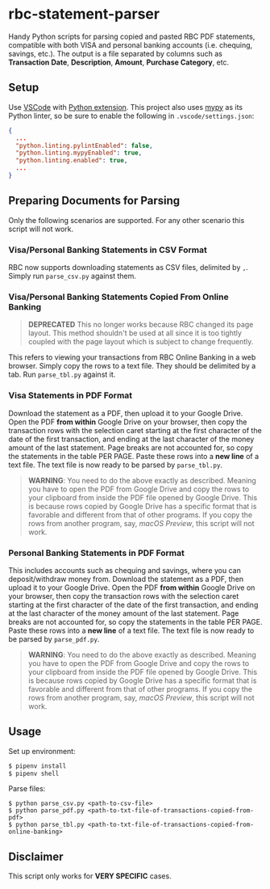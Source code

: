 # rbc-statement-parser

Handy Python scripts for parsing copied and pasted RBC PDF statements, compatible with both VISA and personal banking accounts (i.e. chequing, savings, etc.). The output is a file separated by columns such as **Transaction Date**, **Description**, **Amount**, **Purchase Category**, etc.

## Setup

Use [VSCode](https://code.visualstudio.com/) with [Python extension](https://marketplace.visualstudio.com/itemdetails?itemName=ms-python.python). This project also uses [mypy](http://mypy-lang.org/) as its Python linter, so be sure to enable the following in `.vscode/settings.json`:

```json
{
  ...
  "python.linting.pylintEnabled": false,
  "python.linting.mypyEnabled": true,
  "python.linting.enabled": true,
  ...
}
```

## Preparing Documents for Parsing

Only the following scenarios are supported. For any other scenario this script will not work.

### Visa/Personal Banking Statements in CSV Format

RBC now supports downloading statements as CSV files, delimited by `,`. Simply run `parse_csv.py` against them.

### Visa/Personal Banking Statements Copied From Online Banking

> **DEPRECATED** This no longer works because RBC changed its page layout. This method shouldn't be used at all since it is too tightly coupled with the page layout which is subject to change frequently.

This refers to viewing your transactions from RBC Online Banking in a web browser. Simply copy the rows to a text file. They should be delimited by a tab. Run `parse_tbl.py` against it.

### Visa Statements in PDF Format

Download the statement as a PDF, then upload it to your Google Drive. Open the PDF **from within** Google Drive on your browser, then copy the transaction rows with the selection caret starting at the first character of the date of the first transaction, and ending at the last character of the money amount of the last statement. Page breaks are not accounted for, so copy the statements in the table PER PAGE. Paste these rows into a **new line** of a text file. The text file is now ready to be parsed by `parse_tbl.py`.

> **WARNING**: You need to do the above exactly as described. Meaning you have to open the PDF from Google Drive and copy the rows to your clipboard from inside the PDF file opened by Google Drive. This is because rows copied by Google Drive has a specific format that is favorable and different from that of other programs. If you copy the rows from another program, say, *macOS Preview*, this script will not work.

### Personal Banking Statements in PDF Format

This includes accounts such as chequing and savings, where you can deposit/withdraw money from. Download the statement as a PDF, then upload it to your Google Drive. Open the PDF **from within** Google Drive on your browser, then copy the transaction rows with the selection caret starting at the first character of the date of the first transaction, and ending at the last character of the money amount of the last statement. Page breaks are not accounted for, so copy the statements in the table PER PAGE. Paste these rows into a **new line** of a text file. The text file is now ready to be parsed by `parse_pdf.py`.

> **WARNING**: You need to do the above exactly as described. Meaning you have to open the PDF from Google Drive and copy the rows to your clipboard from inside the PDF file opened by Google Drive. This is because rows copied by Google Drive has a specific format that is favorable and different from that of other programs. If you copy the rows from another program, say, *macOS Preview*, this script will not work.

## Usage

Set up environment:
```sh
$ pipenv install
$ pipenv shell
```

Parse files:
```
$ python parse_csv.py <path-to-csv-file>
$ python parse_pdf.py <path-to-txt-file-of-transactions-copied-from-pdf>
$ python parse_tbl.py <path-to-txt-file-of-transactions-copied-from-online-banking>
```

## Disclaimer

This script only works for **VERY SPECIFIC** cases.
